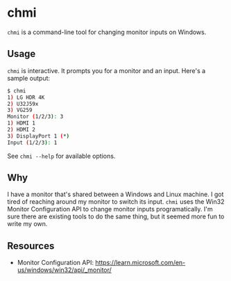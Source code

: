 # chmi

`chmi` is a command-line tool for changing monitor inputs on Windows.

## Usage

`chmi` is interactive. It prompts you for a monitor and an input. Here's a sample output:

```bash
$ chmi
1) LG HDR 4K
2) U32J59x
3) VG259
Monitor (1/2/3): 3
1) HDMI 1
2) HDMI 2
3) DisplayPort 1 (*)
Input (1/2/3): 1
```

See `chmi --help` for available options.

## Why

I have a monitor that's shared between a Windows and Linux machine. I got
tired of reaching around my monitor to switch its input. `chmi` uses the Win32
Monitor Configuration API to change monitor inputs programatically. I'm sure
there are existing tools to do the same thing, but it seemed more fun to write
my own.

## Resources

- Monitor Configuration API: https://learn.microsoft.com/en-us/windows/win32/api/_monitor/
